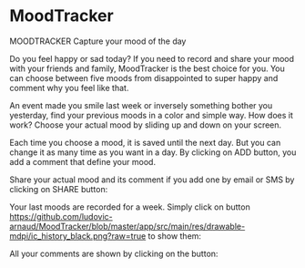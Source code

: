 # MoodTracker
MOODTRACKER
Capture your mood of the day

Do you feel happy or sad today? If you need to record and share your mood with your friends and family, MoodTracker is the best choice for you. You can choose between five moods from disappointed to super happy and comment why you feel like that.

An event made you smile last week or inversely something bother you yesterday, find your previous moods in a color and simple way.
How does it work?
Choose your actual mood by sliding up and down on your screen.
 
Each time you choose a mood, it is saved until the next day. But you can change it as many time as you want in a day.
By clicking on ADD button, you add a comment that define your mood.

Share your actual mood and its comment if you add one by email or SMS by clicking on SHARE button:

Your last moods are recorded for a week. Simply click on button https://github.com/ludovic-arnaud/MoodTracker/blob/master/app/src/main/res/drawable-mdpi/ic_history_black.png?raw=true to show them:
 
All your comments are shown by clicking on the   button:
  
